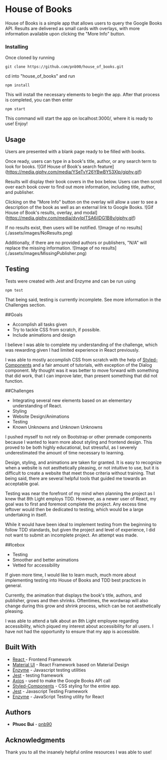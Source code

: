# House of Books

House of Books is a simple app that allows users to query the Google Books API. Results are delivered as small cards with overlays, with more information available upon clicking the "More Info" button.

### Installing
Once cloned by running

```
git clone https://github.com/pnb90/house_of_books.git
```

cd into "house_of_books" and run 

```
npm install
```

This will install the necessary elements to begin the app. After that process is completed, you can then enter

```
npm start
```

This command will start the app on localhost:3000/, where it is ready to use! Enjoy!

## Usage
Users are presented with a blank page ready to be filled with books.

Once ready, users can type in a book's title, author, or any search term to look for books.
  ![Gif House of Book's search feature]
  (https://media.giphy.com/media/YSeTvY26YBwBY53Xlp/giphy.gif)

Results will display their book covers in the box below. Users can then scroll over each book cover to find out more information, including title, author, and publisher.

Clicking on the "More Info" button on the overlay will allow a user to see a description of the book as well as an external link to Google Books.
  ![Gif House of Book's results, overlay, and modal]
  (https://media.giphy.com/media/dvyIpITSA6iIDG1B8v/giphy.gif)
  
If no results exist, then users will be notified. 
  ![Image of no results]
  (./assets/images/NoResults.png)
  
Additionally, if there are no provided authors or publishers, "N/A" will replace the missing information.
  ![Image of no results]
  (./assets/images/MissingPublisher.png)


## Testing
Tests were created with Jest and Enzyme and can be run using

```
npm test
```

That being said, testing is currently incomplete. See more information in the Challenges section.

##Goals
  - Accomplish all tasks given
  - Try to tackle CSS from scratch, if possible.
  - Include animations and design

I believe I was able to complete my understanding of the challenge, which was rewarding given I had limited experience in React previously. 

I was able to mostly accomplish CSS from scratch with the help of [Styled-Components](https://www.styled-components.com/) and a fair amount of tutorials, with exception of the Dialog component. My thought was it was better to move forward with something that did work, that I can improve later, than present something that did not function.

##Challenges
  - Integrating several new elements based on an elementary understanding of React.
  - Styling
  - Website Design/Animations
  - Testing
  - Known Unknowns and Unknown Unknowns

I pushed myself to not rely on Bootstrap or other premade components because I wanted to learn more about styling and frontend design. This proved to be both highly educational, but stressful, as I severely underestimated the amount of time necessary to learning.  

Design, styling, and animations are taken for granted. It is easy to recognize when a website is not aesthetically pleasing, or not intuitive to use, but it is difficult to create a website that meet those criteria without training. That being said, there are several helpful tools that guided me towards an acceptable goal.

Testing was near the forefront of my mind when planning the project as I knew that 8th Light employs TDD. However, as a newer user of React, my goal was to first and foremost complete the project. Any excess time leftover would then be dedicated to testing, which would be a large undertaking in itself.

While it would have been ideal to implement testing from the beginning to follow TDD standards, but given the project and level of experience, I did not want to submit an incomplete project. An attempt was made. 

##Icebox
  - Testing
  - Smoother and better animations
  - Vetted for accessibility

If given more time, I would like to learn much, much more about implementing testing into House of Books and TDD best practices in general.

Currently, the animation that displays the book's title, authors, and publisher, grows and then shrinks. Oftentimes, the wordwrap will also change during this grow and shrink process, which can be not aesthetically pleasing.

I was able to attend a talk about an 8th Light employee regarding accessibility, which piqued my interest about accessibility for all users. I have not had the opportunity to ensure that my app is accessible.

## Built With

* [React ](https://reactjs.org/) - Frontend Framework
* [Material UI](https://material-ui.com/) - React Framework based on Material Design
* [Enzyme](https://github.com/airbnb/enzyme) - Javascript testing utilities
* [Jest](https://jestjs.io/) - testing framework
* [Axios](https://github.com/axios/axios) - used to make the Google Books API call
* [Styled-Components](https://www.styled-components.com/) - CSS styling for the entire app.
* [Jest](https://jestjs.io/) - Javascript Testing Framework
* [Enzyme](https://airbnb.io/enzyme/) - JavaScript Testing utility for React

## Authors

* **Phuoc Bui** - [pnb90](https://github.com/pnb90)

## Acknowledgments

Thank you to all the insanely helpful online resources I was able to use! 